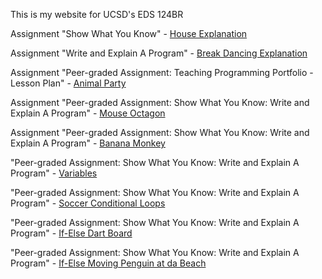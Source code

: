 This is my website for UCSD's EDS 124BR

Assignment "Show What You Know" - [House Explanation](https://youtu.be/D3JqeSuQYHI)

Assignment "Write and Explain A Program" - [Break Dancing Explanation](https://youtu.be/Wa1fy3IHwGQ)

Assignment "Peer-graded Assignment: Teaching Programming Portfolio - Lesson Plan" - [Animal Party](https://youtu.be/h9FJ4EiGEFg)

Assignment "Peer-graded Assignment: Show What You Know: Write and Explain A Program" - [Mouse Octagon](https://youtu.be/VTvvfHGpfzI)

Assignment "Peer-graded Assignment: Show What You Know: Write and Explain A Program" - [Banana Monkey](https://youtu.be/OMGn1R6B9CE)

"Peer-graded Assignment: Show What You Know: Write and Explain A Program" - [Variables](https://youtu.be/Ml1rXUC81oM)

"Peer-graded Assignment: Show What You Know: Write and Explain A Program" - [Soccer Conditional Loops](https://youtu.be/gWCfdeTNhdc)

"Peer-graded Assignment: Show What You Know: Write and Explain A Program" - [If-Else Dart Board](https://youtu.be/dly0kHvOmAo)

"Peer-graded Assignment: Show What You Know: Write and Explain A Program" - [If-Else Moving Penguin at da Beach](https://youtu.be/WLwO-5xCiek)
